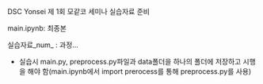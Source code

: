 DSC Yonsei 제 1회 모같코 세미나 실습자료 준비

main.ipynb: 최종본

실습자료_num_ : 과정...

* 실습시 main.py, preprocess.py파일과 data폴더을 하나의 폴더에 저장하고 시행을 해야 함(main.ipynb에서 import prerocess를 통해 preprocess.py를 사용)
